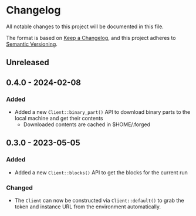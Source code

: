 # Changelog

All notable changes to this project will be documented in this file.

The format is based on [Keep a Changelog](https://keepachangelog.com/en/1.0.0/),
and this project adheres to [Semantic Versioning](https://semver.org/spec/v2.0.0.html).

## Unreleased

## 0.4.0 - 2024-02-08

### Added
* Added a new `Client::binary_part()` API to download binary parts to the local machine and get
their contents
    * Downloaded contents are cached in $HOME/.forged

## 0.3.0 - 2023-05-05

### Added
* Added a new `Client::blocks()` API to get the blocks for the current run

### Changed
* The `Client` can now be constructed via `Client::default()` to grab the token and
instance URL from the environment automatically.
